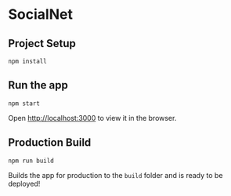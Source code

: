 # SocialNet

## Project Setup

    npm install

## Run the app

    npm start

Open [http://localhost:3000](http://localhost:3000) to view it in the browser.

## Production Build

    npm run build

Builds the app for production to the `build` folder and is ready to be deployed!
